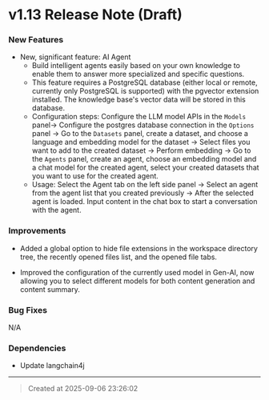 # v1.13 Release Note (Draft)

### New Features

* New, significant feature: AI Agent
	* Build intelligent agents easily based on your own knowledge to enable them to answer more specialized and specific questions.
	* This feature requires a PostgreSQL database (either local or remote, currently only PostgreSQL is supported) with the pgvector extension installed. The knowledge base's vector data will be stored in this database.
	* Configuration steps: Configure the LLM model APIs in the `Models` panel-> Configure the postgres database connection in the `Options` panel -> Go to the `Datasets` panel, create a dataset, and choose a language and embedding model for the dataset -> Select files you want to add to the created dataset -> Perform embedding -> Go to the `Agents` panel, create an agent, choose an embedding model and a chat model for the created agent, select your created datasets that you want to use for the created agent.
	* Usage: Select the Agent tab on the left side panel -> Select an agent from the agent list that you created  previously -> After the selected agent is loaded. Input content in the chat box to start a conversation with the agent.

### Improvements

* Added a global option to hide file extensions in the workspace directory tree, the recently opened files list, and the opened file tabs.

* Improved the configuration of the currently used model in Gen-AI, now allowing you to select different models for both content generation and content summary.

### Bug Fixes

N/A

### Dependencies

* Update langchain4j 

---
> Created at 2025-09-06 23:26:02
